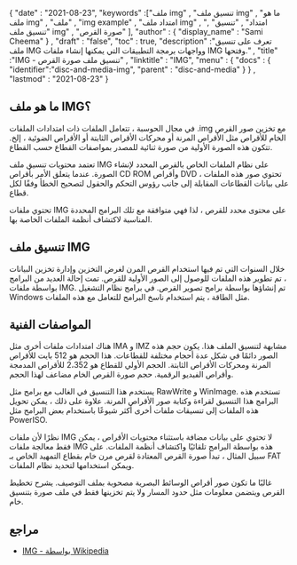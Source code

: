 {
  "date" : "2021-08-23",
  "keywords" :["ملف img" , "تنسيق ملف img" , "ما هو ملف img" , "ملف" , "img example" , "امتداد ملف img" , "امتداد" , "تنسيق" , "تنسيق ملف img" , "صورة القرص" ],
  "author" : {
    "display_name" : "Sami Cheema"
} ,
  "draft" : "false",
   "toc" : true,
  "description" :"تعرف على تنسيق ملف IMG وواجهات برمجة التطبيقات التي يمكنها إنشاء ملفات IMG وفتحها." ,
  "title" :"IMG - تنسيق ملف صورة القرص" ,
  "linktitle" : "IMG",
  "menu" : {
    "docs" : {
      "identifier":"disc-and-media-img",
      "parent" : "disc-and-media"
}
} ,
  "lastmod" : "2021-08-23"
}

## ما هو ملف IMG؟

في مجال الحوسبة ، تتعامل الملفات ذات امتدادات الملفات .img مع تخزين صور القرص الخام للأقراص مثل الأقراص المرنة أو محركات الأقراص الثابتة أو الأقراص الضوئية ، إلخ. تتكون هذه الصورة الأولية من صورة ثنائية للمصدر بمواصفات القطاع حسب القطاع.

تعتمد محتويات تنسيق ملف IMG على نظام الملفات الخاص بالقرص المحدد لإنشاء الصورة. عندما يتعلق الأمر بأقراص CD ROM وأقراص DVD ، تحتوي صور هذه الملفات على بيانات القطاعات المقابلة إلى جانب رؤوس التحكم والحقول لتصحيح الخطأ وفقًا لكل قطاع.

تحتوي ملفات IMG على محتوى محدد للقرص ، لذا فهي متوافقة مع تلك البرامج المحددة المناسبة لاكتشاف أنظمة الملفات الخاصة بها.

## تنسيق ملف IMG ##

خلال السنوات التي تم فيها استخدام القرص المرن لغرض التخزين وإدارة تخزين البيانات ، تم تطوير هذه الملفات للوصول إلى الصور الأولية للقرص. تمت إحالة العديد من البرامج بواسطة ملفات IMG. تم إنشاؤها بواسطة برامج تصوير القرص. في برامج نظام التشغيل Windows مثل الطاقة ، يتم استخدام ناسخ البرامج للتعامل مع هذه الملفات.

## المواصفات الفنية ##

هناك امتدادات ملفات أخرى مثل IMA و IMZ مشابهة لتنسيق الملف هذا. يكون حجم هذه الصور دائمًا في شكل عدة أحجام مختلفة للقطاعات. هذا الحجم هو 512 بايت للأقراص المرنة ومحركات الأقراص الثابتة. الحجم الأولي للقطاع هو 2،352 للأقراص المدمجة وأقراص الفيديو الرقمية. حجم صورة القرص الخام مضاعف لهذا الحجم.

يستخدم هذا التنسيق في الغالب مع برامج مثل RawWrite و WinImage. تستخدم هذه البرامج هذا التنسيق لقراءة وكتابة صور الأقراص المرنة. علاوة على ذلك ، يمكن تحويل هذه الملفات إلى تنسيقات ملفات أخرى أكثر شيوعًا باستخدام بعض البرامج مثل PowerISO.

نظرًا لأن ملفات IMG لا تحتوي على بيانات مضافة باستثناء محتويات الأقراص ، يمكن فقط معالجة ملفات IMG هذه بواسطة البرامج تلقائيًا واكتشاف أنظمة الملفات. على سبيل المثال ، تبدأ صورة القرص المعتادة لقرص مرن خام بقطاع التمهيد الخاص بـ FAT ويمكن استخدامها لتحديد نظام الملفات.

غالبًا ما تكون صور أقراص الوسائط البصرية مصحوبة بملف التوصيف. يشرح تخطيط القرص ويتضمن معلومات مثل حدود المسار ولا يتم تخزينها فقط في ملف صورة بتنسيق خام.



## مراجع ##

* [IMG - بواسطة Wikipedia](https://en.wikipedia.org/wiki/IMG_(file_format))


